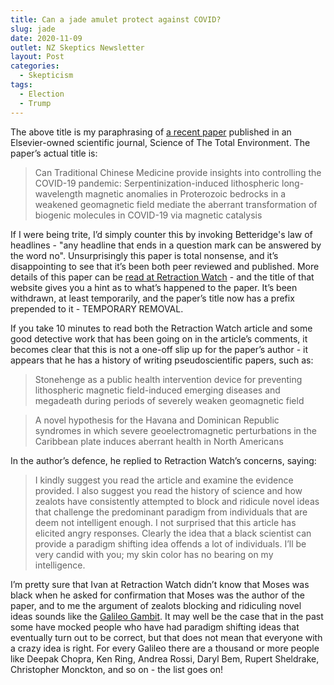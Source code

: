 ```yaml
---
title: Can a jade amulet protect against COVID?
slug: jade
date: 2020-11-09
outlet: NZ Skeptics Newsletter
layout: Post
categories:
  - Skepticism
tags:
  - Election
  - Trump
---
```


The above title is my paraphrasing of [a recent paper](https://www.sciencedirect.com/science/article/pii/S0048969720363592) published in an Elsevier-owned scientific journal, Science of The Total Environment. The paper’s actual title is:

<!-- more -->

> Can Traditional Chinese Medicine provide insights into controlling the COVID-19 pandemic: Serpentinization-induced lithospheric long-wavelength magnetic anomalies in Proterozoic bedrocks in a weakened geomagnetic field mediate the aberrant transformation of biogenic molecules in COVID-19 via magnetic catalysis

If I were being trite, I’d simply counter this by invoking Betteridge's law of headlines - "any headline that ends in a question mark can be answered by the word no". Unsurprisingly this paper is total nonsense, and it’s disappointing to see that it’s been both peer reviewed and published. More details of this paper can be [read at Retraction Watch](https://retractionwatch.com/2020/10/29/amulets-may-prevent-covid-19-says-a-paper-in-elsevier-journal-they-dont/) - and the title of that website gives you a hint as to what’s happened to the paper. It’s been withdrawn, at least temporarily, and the paper’s title now has a prefix prepended to it - TEMPORARY REMOVAL.

If you take 10 minutes to read both the Retraction Watch article and some good detective work that has been going on in the article’s comments, it becomes clear that this is not a one-off slip up for the paper’s author - it appears that he has a history of writing pseudoscientific papers, such as:

> Stonehenge as a public health intervention device for preventing lithospheric magnetic field-induced emerging diseases and megadeath during periods of severely weaken geomagnetic field

> A novel hypothesis for the Havana and Dominican Republic syndromes in which severe geoelectromagnetic perturbations in the Caribbean plate induces aberrant health in North Americans

In the author’s defence, he replied to Retraction Watch’s concerns, saying:

> I kindly suggest you read the article and examine the evidence provided. I also suggest you read the history of science and how zealots have consistently attempted to block and ridicule novel ideas that challenge the predominant paradigm from individuals that are deem not intelligent enough. I not surprised that this article has elicited angry responses. Clearly the idea that a black scientist can provide a paradigm shifting idea offends a lot of individuals. I’ll be very candid with you; my skin color has no bearing on my intelligence.

I’m pretty sure that Ivan at Retraction Watch didn’t know that Moses was black when he asked for confirmation that Moses was the author of the paper, and to me the argument of zealots blocking and ridiculing novel ideas sounds like the [Galileo Gambit](https://rationalwiki.org/wiki/Galileo_gambit). It may well be the case that in the past some have mocked people who have had paradigm shifting ideas that eventually turn out to be correct, but that does not mean that everyone with a crazy idea is right. For every Galileo there are a thousand or more people like Deepak Chopra, Ken Ring, Andrea Rossi, Daryl Bem, Rupert Sheldrake, Christopher Monckton, and so on - the list goes on!
